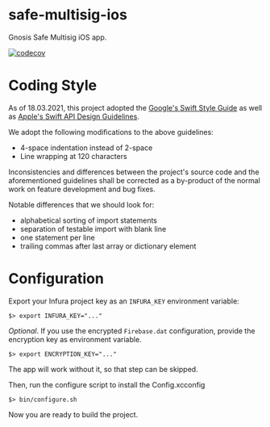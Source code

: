 # safe-multisig-ios
Gnosis Safe Multisig iOS app.

[![codecov](https://codecov.io/gh/gnosis/safe-ios/branch/main/graph/badge.svg)](https://codecov.io/gh/gnosis/safe-ios)

# Coding Style
As of 18.03.2021, this project adopted the [Google's Swift Style Guide](https://google.github.io/swift/) as well as [Apple's Swift API Design Guidelines](https://swift.org/documentation/api-design-guidelines/). 

We adopt the following modifications to the above guidelines:
- 4-space indentation instead of 2-space
- Line wrapping at 120 characters

Inconsistencies and differences between the project's source code and the aforementioned guidelines shall be corrected as a by-product of the normal work on feature development and bug fixes.

Notable differences that we should look for:
- alphabetical sorting of import statements
- separation of testable import with blank line
- one statement per line
- trailing commas after last array or dictionary element

# Configuration

Export your Infura project key as an `INFURA_KEY` environment variable:

    $> export INFURA_KEY="..."


*Optional*. If you use the encrypted `Firebase.dat` configuration, provide the encryption key as 
environment variable.

    $> export ENCRYPTION_KEY="..."

The app will work without it, so that step can be skipped.

Then, run the configure script to install the Config.xcconfig

    $> bin/configure.sh

Now you are ready to build the project.

